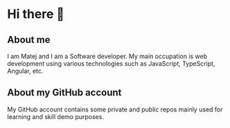 # Hi there 👋


## About me
I am Matej and I am a Software developer. My main occupation is web development using various technologies such as JavaScript, TypeScript, Angular, etc.

## About my GitHub account
My GitHub account contains some private and public repos mainly used for learning and skill demo purposes.

<!--
**matejb6/matejb6** is a ✨ _special_ ✨ repository because its `README.md` (this file) appears on your GitHub profile.

Here are some ideas to get you started:

- 🔭 I’m currently working on ...
- 🌱 I’m currently learning ...
- 👯 I’m looking to collaborate on ...
- 🤔 I’m looking for help with ...
- 💬 Ask me about ...
- 📫 How to reach me: ...
- 😄 Pronouns: ...
- ⚡ Fun fact: ...
-->

